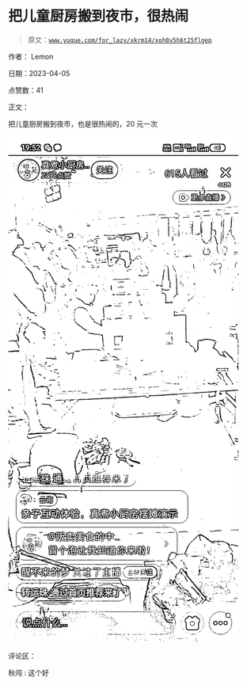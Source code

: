 # 把儿童厨房搬到夜市，很热闹

> 原文：[`www.yuque.com/for_lazy/xkrm14/xoh8v5h6t25flgep`](https://www.yuque.com/for_lazy/xkrm14/xoh8v5h6t25flgep)

作者： Lemon

日期：2023-04-05

点赞数：41

正文：

把儿童厨房搬到夜市，也是很热闹的，20 元一次

![](img/41521d1964221d90c6572025bf8fb01f.png)

评论区：

秋闯 : 这个好


